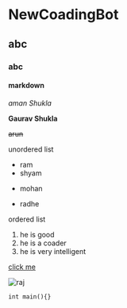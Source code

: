 # NewCoadingBot
## abc 
### abc
#### markdown
*aman* _Shukla_

**Gaurav Shukla**

~~arun~~

unordered list

- ram
- shyam
* mohan
+ radhe

ordered list

1. he is good
1. he is a coader
3. he is very intelligent

[click me](https://www.google.com/)

![raj](https://www.sykescottages.co.uk/blog/wp-content/uploads/2023/11/New-Years-Eve-Ideas.jpg)

```int main(){}```


